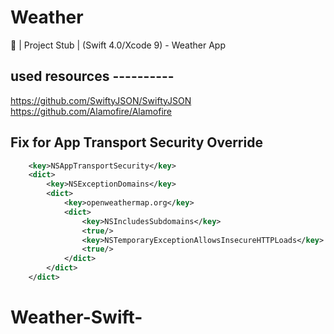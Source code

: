 # Weather
📱 | Project Stub | (Swift 4.0/Xcode 9) - Weather App

## used resources ----------
https://github.com/SwiftyJSON/SwiftyJSON
https://github.com/Alamofire/Alamofire



## Fix for App Transport Security Override

```XML
	<key>NSAppTransportSecurity</key>
	<dict>
		<key>NSExceptionDomains</key>
		<dict>
			<key>openweathermap.org</key>
			<dict>
				<key>NSIncludesSubdomains</key>
				<true/>
				<key>NSTemporaryExceptionAllowsInsecureHTTPLoads</key>
				<true/>
			</dict>
		</dict>
	</dict>
```




# Weather-Swift-
